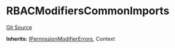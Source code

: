 # RBACModifiersCommonImports
[Git Source](https://github.com/thrackle-io/tron/blob/cc518f3968132c6914cbdf581f9e9c0cee9a912e/src/client/token/handler/common/RBACModifiersCommonImports.sol)

**Inherits:**
[IPermissionModifierErrors](/src/common/IErrors.sol/interface.IPermissionModifierErrors.md), Context


